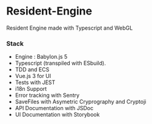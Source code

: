 # Resident-Engine
Resident Engine made with Typescript and WebGL

### Stack
* Engine : Babylon.js 5
* Typescript (transpiled with ESbuild).
* TDD and ECS
* Vue.js 3 for UI
* Tests with JEST
* i18n Support
* Error tracking with Sentry
* SaveFiles with Asymetric Cryprography and Cryptoji
* API Documentation with JSDoc
* UI Documentation with Storybook
